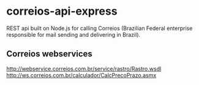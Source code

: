 # correios-api-express
REST api built on Node.js for calling Correios (Brazilian Federal enterprise responsible for mail sending and delivering in Brazil).


## Correios webservices

http://webservice.correios.com.br/service/rastro/Rastro.wsdl
http://ws.correios.com.br/calculador/CalcPrecoPrazo.asmx
